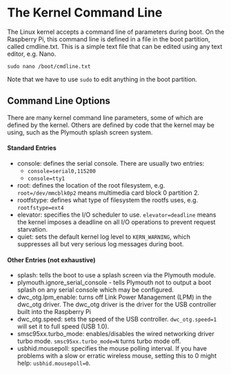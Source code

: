 # The Kernel Command Line

The Linux kernel accepts a command line of parameters during boot. On the Raspberry Pi, this command line is defined in a file in the boot partition, called cmdline.txt. This is a simple text file that can be edited using any text editor, e.g. Nano.
```
sudo nano /boot/cmdline.txt
```
Note that we have to use `sudo` to edit anything in the boot partition.

## Command Line Options

There are many kernel command line parameters, some of which are defined by the kernel. Others are defined by code that the kernel may be using, such as the Plymouth splash screen system.

#### Standard Entries

 - console: defines the serial console. There are usually two entries:
     - `console=serial0,115200`
     - `console=tty1`
 - root: defines the location of the root filesystem, e.g. `root=/dev/mmcblk0p2` means multimedia card block 0 partition 2.
 - rootfstype: defines what type of filesystem the rootfs uses, e.g. `rootfstype=ext4`
 - elevator: specifies the I/O scheduler to use. `elevator=deadline` means the kernel imposes a deadline on all I/O operations to prevent request starvation.
 - quiet: sets the default kernel log level to `KERN_WARNING`, which suppresses all but very serious log messages during boot.


#### Other Entries (not exhaustive)

 - splash: tells the boot to use a splash screen via the Plymouth module.
 - plymouth.ignore_serial_console - tells Plymouth not to output a boot splash on any serial console which may be configured.
 - dwc_otg.lpm_enable: turns off Link Power Management (LPM) in the dwc_otg driver. The dwc_otg driver is the driver for the USB controller built into the Raspberry Pi
 - dwc_otg.speed: sets the speed of the USB controller. `dwc_otg.speed=1` will set it to full speed (USB 1.0).
 - smsc95xx.turbo_mode: enables/disables the wired networking driver turbo mode. `smsc95xx.turbo_mode=N` turns turbo mode off.
 - usbhid.mousepoll: specifies the mouse polling interval. If you have problems with a slow or erratic wireless mouse, setting this to 0 might help: `usbhid.mousepoll=0`.

